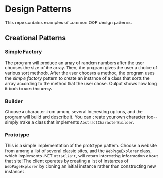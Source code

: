 # Design Patterns
This repo contains examples of common OOP design patterns.

## Creational Patterns

### Simple Factory

The program will produce an array of random numbers after the user chooses the size of the array. Then, the program gives the user a choice of various sort methods. After the user chooses a method, the program uses the *simple factory* pattern to create an instance of a class that sorts the array according to the method that the user chose. Output shows how long it took to sort the array.

### Builder

Choose a character from among several interesting options, and the program will build and describe it. You can create your own character too--simply make a class that implements `AbstractCharacterBuilder`.

### Prototype

This is a simple implementation of the prototype pattern. Choose a website from among a list of several classic sites, and the `WebPageExplorer` class, which implements .NET `HttpClient`, will return interesting information about that site! The client operates by creating a list of instances of `WebPageExplorer` by cloning an initial instance rather than constructing new instances.